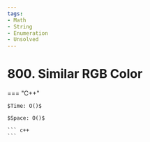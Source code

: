 ```yaml
---
tags:
- Math
- String
- Enumeration
- Unsolved
---
```



# 800. Similar RGB Color

=== "C++"

    $Time: O()$

    $Space: O()$

    ``` c++
    ```